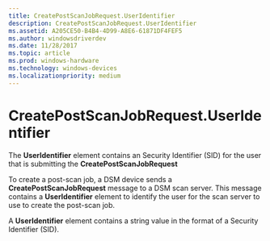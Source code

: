 ```yaml
---
title: CreatePostScanJobRequest.UserIdentifier
description: CreatePostScanJobRequest.UserIdentifier
ms.assetid: A205CE50-B4B4-4D99-A8E6-61871DF4FEF5
ms.author: windowsdriverdev
ms.date: 11/28/2017
ms.topic: article
ms.prod: windows-hardware
ms.technology: windows-devices
ms.localizationpriority: medium
---
```


# CreatePostScanJobRequest.UserIdentifier


The **UserIdentifier** element contains an Security Identifier (SID) for the user that is submitting the **CreatePostScanJobRequest**

To create a post-scan job, a DSM device sends a **CreatePostScanJobRequest** message to a DSM scan server. This message contains a **UserIdentifier** element to identify the user for the scan server to use to create the post-scan job.

A **UserIdentifier** element contains a string value in the format of a Security Identifier (SID).

 

 





